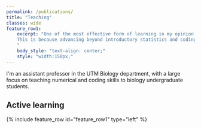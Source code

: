 ```yaml
---
permalink: /publications/
title: "Teaching"
classes: wide
feature_row1:
    excerpt: "One of the most effective form of learning in my opinion is learning through discovery, which is a foundational aspect of the constructivist framework. 
    This is because advancing beyond introductory statistics and coding is a bit like learning how to ride a bike: it requires an understanding of concepts rather than memorization.
    "
    body_style: "text-align: center;"
    style: "width:150px;"
---
```

I'm an assistant professor in the UTM Biology department, with a large focus on teaching numerical and coding skills to biology undergraduate students.<br>
<h2>Active learning</h2>
{% include feature_row id="feature_row1" type="left" %}
